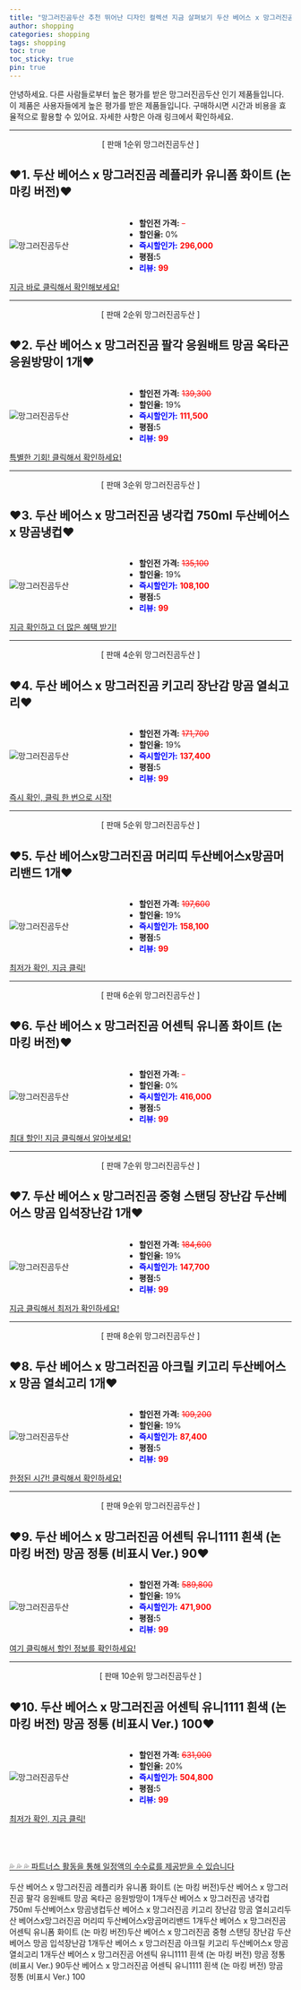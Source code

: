 ```yaml
---
title: "망그러진곰두산 추천 뛰어난 디자인 컬렉션 지금 살펴보기 두산 베어스 x 망그러진곰 레플리카"
author: shopping
categories: shopping
tags: shopping
toc: true
toc_sticky: true
pin: true
---
```

안녕하세요. 다른 사람들로부터 높은 평가를 받은 망그러진곰두산 인기 제품들입니다. 이 제품은 사용자들에게 높은 평가를 받은 제품들입니다. 구매하시면 시간과 비용을 효율적으로 활용할 수 있어요. 자세한 사항은 아래 링크에서 확인하세요.

---
<p class="toplist" style="margin: 0 auto; display: block; width: fit-content;">[ 판매 1순위 망그러진곰두산 ]</p>

<h2><strong>❤️1. 두산 베어스 x 망그러진곰 레플리카 유니폼 화이트 (논 마킹 버전)❤️</strong></h2>

<div style="display: flex; align-items: center;">
    <div style="flex: 0.4;">
        <img src="https://thumbnail7.coupangcdn.com/thumbnails/remote/230x230ex/image/vendor_inventory/8be6/42402d5659f0135d6aed5bba410b8145562bb3d0b7670c9074ac804cb908.jpg" alt="망그러진곰두산" style="max-width: 100%;">
    </div>
    <div style="flex: 0.6; margin-left: 10px;">
        <ul>
            <li><strong>할인전 가격:</strong> <del style="color: red;">-</del></li>
            <li><strong>할인율:</strong> 0%</li>
            <li><span style='color:blue'><strong>즉시할인가:</strong></span> <span style='color:red'><strong>296,000</strong></span></li>
            <li><strong>평점:</strong>5</li>
            <li><span style='color:blue'><strong>리뷰:</strong></span> <span style='color:red'><strong>99</strong></span></li>
        </ul>
    </div>
</div>
<div class="center">
    <a href="https://selin100587001.github.io?lptag=AF9450613&subid=githubio&pageKey=8234699296&traceid=V0-153&itemId=23703386666&vendorItemId=90728416420" class="myButton">
        지금 바로 클릭해서 확인해보세요!
    </a>
</div>


---
<p class="toplist" style="margin: 0 auto; display: block; width: fit-content;">[ 판매 2순위 망그러진곰두산 ]</p>

<h2><strong>❤️2. 두산 베어스 x 망그러진곰 팔각 응원배트 망곰 옥타곤 응원방망이 1개❤️</strong></h2>

<div style="display: flex; align-items: center;">
    <div style="flex: 0.4;">
        <img src="https://thumbnail6.coupangcdn.com/thumbnails/remote/230x230ex/image/vendor_inventory/0108/f32e0d6ed64b137c5695f75b0915d9101f6db60106bce66d983fa2e2cfd5.jpg" alt="망그러진곰두산" style="max-width: 100%;">
    </div>
    <div style="flex: 0.6; margin-left: 10px;">
        <ul>
            <li><strong>할인전 가격:</strong> <del style="color: red;">139,300</del></li>
            <li><strong>할인율:</strong> 19%</li>
            <li><span style='color:blue'><strong>즉시할인가:</strong></span> <span style='color:red'><strong>111,500</strong></span></li>
            <li><strong>평점:</strong>5</li>
            <li><span style='color:blue'><strong>리뷰:</strong></span> <span style='color:red'><strong>99</strong></span></li>
        </ul>
    </div>
</div>
<div class="center">
    <a href="https://selin100587001.github.io?lptag=AF9450613&subid=githubio&pageKey=8240616003&traceid=V0-153&itemId=23716040894&vendorItemId=90740908378" class="myButton">
        특별한 기회! 클릭해서 확인하세요!
    </a>
</div>


---
<p class="toplist" style="margin: 0 auto; display: block; width: fit-content;">[ 판매 3순위 망그러진곰두산 ]</p>

<h2><strong>❤️3. 두산 베어스 x 망그러진곰 냉각컵 750ml 두산베어스x 망곰냉컵❤️</strong></h2>

<div style="display: flex; align-items: center;">
    <div style="flex: 0.4;">
        <img src="https://thumbnail10.coupangcdn.com/thumbnails/remote/230x230ex/image/vendor_inventory/53f2/ab1b9e51410b5ba50242dca435c18fb314ee513228ed8f73f8e56a3a3d50.jpg" alt="망그러진곰두산" style="max-width: 100%;">
    </div>
    <div style="flex: 0.6; margin-left: 10px;">
        <ul>
            <li><strong>할인전 가격:</strong> <del style="color: red;">135,100</del></li>
            <li><strong>할인율:</strong> 19%</li>
            <li><span style='color:blue'><strong>즉시할인가:</strong></span> <span style='color:red'><strong>108,100</strong></span></li>
            <li><strong>평점:</strong>5</li>
            <li><span style='color:blue'><strong>리뷰:</strong></span> <span style='color:red'><strong>99</strong></span></li>
        </ul>
    </div>
</div>
<div class="center">
    <a href="https://selin100587001.github.io?lptag=AF9450613&subid=githubio&pageKey=8242071644&traceid=V0-153&itemId=23719024443&vendorItemId=90743881436" class="myButton">
        지금 확인하고 더 많은 혜택 받기!
    </a>
</div>


---
<p class="toplist" style="margin: 0 auto; display: block; width: fit-content;">[ 판매 4순위 망그러진곰두산 ]</p>

<h2><strong>❤️4. 두산 베어스 x 망그러진곰 키고리 장난감 망곰 열쇠고리❤️</strong></h2>

<div style="display: flex; align-items: center;">
    <div style="flex: 0.4;">
        <img src="https://thumbnail10.coupangcdn.com/thumbnails/remote/230x230ex/image/vendor_inventory/3769/ad91ba507c7d8760379d7399cadf5f72615ccc66af908446b2d4d6cd7355.jpg" alt="망그러진곰두산" style="max-width: 100%;">
    </div>
    <div style="flex: 0.6; margin-left: 10px;">
        <ul>
            <li><strong>할인전 가격:</strong> <del style="color: red;">171,700</del></li>
            <li><strong>할인율:</strong> 19%</li>
            <li><span style='color:blue'><strong>즉시할인가:</strong></span> <span style='color:red'><strong>137,400</strong></span></li>
            <li><strong>평점:</strong>5</li>
            <li><span style='color:blue'><strong>리뷰:</strong></span> <span style='color:red'><strong>99</strong></span></li>
        </ul>
    </div>
</div>
<div class="center">
    <a href="https://selin100587001.github.io?lptag=AF9450613&subid=githubio&pageKey=8242866480&traceid=V0-153&itemId=23720648028&vendorItemId=90745492690" class="myButton">
        즉시 확인, 클릭 한 번으로 시작!
    </a>
</div>


---
<p class="toplist" style="margin: 0 auto; display: block; width: fit-content;">[ 판매 5순위 망그러진곰두산 ]</p>

<h2><strong>❤️5. 두산 베어스x망그러진곰 머리띠 두산베어스x망곰머리밴드 1개❤️</strong></h2>

<div style="display: flex; align-items: center;">
    <div style="flex: 0.4;">
        <img src="https://thumbnail9.coupangcdn.com/thumbnails/remote/230x230ex/image/vendor_inventory/da2c/fe1551b2086b429a7a980fa6137fb161d6215dbd5ac6f86a7255e90741eb.jpg" alt="망그러진곰두산" style="max-width: 100%;">
    </div>
    <div style="flex: 0.6; margin-left: 10px;">
        <ul>
            <li><strong>할인전 가격:</strong> <del style="color: red;">197,600</del></li>
            <li><strong>할인율:</strong> 19%</li>
            <li><span style='color:blue'><strong>즉시할인가:</strong></span> <span style='color:red'><strong>158,100</strong></span></li>
            <li><strong>평점:</strong>5</li>
            <li><span style='color:blue'><strong>리뷰:</strong></span> <span style='color:red'><strong>99</strong></span></li>
        </ul>
    </div>
</div>
<div class="center">
    <a href="https://selin100587001.github.io?lptag=AF9450613&subid=githubio&pageKey=8239546861&traceid=V0-153&itemId=23713883311&vendorItemId=90738763550" class="myButton">
        최저가 확인, 지금 클릭!
    </a>
</div>


---
<p class="toplist" style="margin: 0 auto; display: block; width: fit-content;">[ 판매 6순위 망그러진곰두산 ]</p>

<h2><strong>❤️6. 두산 베어스 x 망그러진곰 어센틱 유니폼 화이트 (논 마킹 버전)❤️</strong></h2>

<div style="display: flex; align-items: center;">
    <div style="flex: 0.4;">
        <img src="https://thumbnail10.coupangcdn.com/thumbnails/remote/230x230ex/image/vendor_inventory/2ffc/f2eb1e6586dcd24006ade99681bf87ad44932b16aa583eb35b7b9023b652.jpg" alt="망그러진곰두산" style="max-width: 100%;">
    </div>
    <div style="flex: 0.6; margin-left: 10px;">
        <ul>
            <li><strong>할인전 가격:</strong> <del style="color: red;">-</del></li>
            <li><strong>할인율:</strong> 0%</li>
            <li><span style='color:blue'><strong>즉시할인가:</strong></span> <span style='color:red'><strong>416,000</strong></span></li>
            <li><strong>평점:</strong>5</li>
            <li><span style='color:blue'><strong>리뷰:</strong></span> <span style='color:red'><strong>99</strong></span></li>
        </ul>
    </div>
</div>
<div class="center">
    <a href="https://selin100587001.github.io?lptag=AF9450613&subid=githubio&pageKey=8234652197&traceid=V0-153&itemId=23703259804&vendorItemId=90728290508" class="myButton">
        최대 할인! 지금 클릭해서 알아보세요!
    </a>
</div>


---
<p class="toplist" style="margin: 0 auto; display: block; width: fit-content;">[ 판매 7순위 망그러진곰두산 ]</p>

<h2><strong>❤️7. 두산 베어스 x 망그러진곰 중형 스탠딩 장난감 두산베어스 망곰 입석장난감 1개❤️</strong></h2>

<div style="display: flex; align-items: center;">
    <div style="flex: 0.4;">
        <img src="https://thumbnail10.coupangcdn.com/thumbnails/remote/230x230ex/image/vendor_inventory/5480/412d27349a367fc6f6ba4617cc1474e414df3895967651c8f4605b167728.jpg" alt="망그러진곰두산" style="max-width: 100%;">
    </div>
    <div style="flex: 0.6; margin-left: 10px;">
        <ul>
            <li><strong>할인전 가격:</strong> <del style="color: red;">184,600</del></li>
            <li><strong>할인율:</strong> 19%</li>
            <li><span style='color:blue'><strong>즉시할인가:</strong></span> <span style='color:red'><strong>147,700</strong></span></li>
            <li><strong>평점:</strong>5</li>
            <li><span style='color:blue'><strong>리뷰:</strong></span> <span style='color:red'><strong>99</strong></span></li>
        </ul>
    </div>
</div>
<div class="center">
    <a href="https://selin100587001.github.io?lptag=AF9450613&subid=githubio&pageKey=8240612853&traceid=V0-153&itemId=23716034317&vendorItemId=90740901939" class="myButton">
        지금 클릭해서 최저가 확인하세요!
    </a>
</div>


---
<p class="toplist" style="margin: 0 auto; display: block; width: fit-content;">[ 판매 8순위 망그러진곰두산 ]</p>

<h2><strong>❤️8. 두산 베어스 x 망그러진곰 아크릴 키고리 두산베어스x 망곰 열쇠고리 1개❤️</strong></h2>

<div style="display: flex; align-items: center;">
    <div style="flex: 0.4;">
        <img src="https://thumbnail9.coupangcdn.com/thumbnails/remote/230x230ex/image/vendor_inventory/1592/584bee7e08e528d611fea460ad5f49b221f5c4f92e2d89dc7f2a7b0d6fc5.jpg" alt="망그러진곰두산" style="max-width: 100%;">
    </div>
    <div style="flex: 0.6; margin-left: 10px;">
        <ul>
            <li><strong>할인전 가격:</strong> <del style="color: red;">109,200</del></li>
            <li><strong>할인율:</strong> 19%</li>
            <li><span style='color:blue'><strong>즉시할인가:</strong></span> <span style='color:red'><strong>87,400</strong></span></li>
            <li><strong>평점:</strong>5</li>
            <li><span style='color:blue'><strong>리뷰:</strong></span> <span style='color:red'><strong>99</strong></span></li>
        </ul>
    </div>
</div>
<div class="center">
    <a href="https://selin100587001.github.io?lptag=AF9450613&subid=githubio&pageKey=8230740561&traceid=V0-153&itemId=23688094961&vendorItemId=90713254681" class="myButton">
        한정된 시간! 클릭해서 확인하세요!
    </a>
</div>


---
<p class="toplist" style="margin: 0 auto; display: block; width: fit-content;">[ 판매 9순위 망그러진곰두산 ]</p>

<h2><strong>❤️9. 두산 베어스 x 망그러진곰 어센틱 유니1111 흰색 (논 마킹 버전) 망곰 정통 (비표시 Ver.) 90❤️</strong></h2>

<div style="display: flex; align-items: center;">
    <div style="flex: 0.4;">
        <img src="https://thumbnail9.coupangcdn.com/thumbnails/remote/230x230ex/image/vendor_inventory/445e/e723e3ca9fc8ceb83db2834a4dc187c8006c0a763bf0c50c667a4402dc6d.jpg" alt="망그러진곰두산" style="max-width: 100%;">
    </div>
    <div style="flex: 0.6; margin-left: 10px;">
        <ul>
            <li><strong>할인전 가격:</strong> <del style="color: red;">589,800</del></li>
            <li><strong>할인율:</strong> 19%</li>
            <li><span style='color:blue'><strong>즉시할인가:</strong></span> <span style='color:red'><strong>471,900</strong></span></li>
            <li><strong>평점:</strong>5</li>
            <li><span style='color:blue'><strong>리뷰:</strong></span> <span style='color:red'><strong>99</strong></span></li>
        </ul>
    </div>
</div>
<div class="center">
    <a href="https://selin100587001.github.io?lptag=AF9450613&subid=githubio&pageKey=8226602775&traceid=V0-153&itemId=23662760415&vendorItemId=90688092562" class="myButton">
        여기 클릭해서 할인 정보를 확인하세요!
    </a>
</div>


---
<p class="toplist" style="margin: 0 auto; display: block; width: fit-content;">[ 판매 10순위 망그러진곰두산 ]</p>

<h2><strong>❤️10. 두산 베어스 x 망그러진곰 어센틱 유니1111 흰색 (논 마킹 버전) 망곰 정통 (비표시 Ver.) 100❤️</strong></h2>

<div style="display: flex; align-items: center;">
    <div style="flex: 0.4;">
        <img src="https://thumbnail9.coupangcdn.com/thumbnails/remote/230x230ex/image/vendor_inventory/445e/e723e3ca9fc8ceb83db2834a4dc187c8006c0a763bf0c50c667a4402dc6d.jpg" alt="망그러진곰두산" style="max-width: 100%;">
    </div>
    <div style="flex: 0.6; margin-left: 10px;">
        <ul>
            <li><strong>할인전 가격:</strong> <del style="color: red;">631,000</del></li>
            <li><strong>할인율:</strong> 20%</li>
            <li><span style='color:blue'><strong>즉시할인가:</strong></span> <span style='color:red'><strong>504,800</strong></span></li>
            <li><strong>평점:</strong>5</li>
            <li><span style='color:blue'><strong>리뷰:</strong></span> <span style='color:red'><strong>99</strong></span></li>
        </ul>
    </div>
</div>
<div class="center">
    <a href="https://selin100587001.github.io?lptag=AF9450613&subid=githubio&pageKey=8226602775&traceid=V0-153&itemId=23662760417&vendorItemId=90688092581" class="myButton">
        최저가 확인, 지금 클릭!
    </a>
</div>

<br><br><br>[💦 💦 💦 파트너스 활동을 통해 일정액의 수수료를 제공받을 수 있습니다](https://link.coupang.com/a/bcpT2c)<br><br>두산 베어스 x 망그러진곰 레플리카 유니폼 화이트 (논 마킹 버전)두산 베어스 x 망그러진곰 팔각 응원배트 망곰 옥타곤 응원방망이 1개두산 베어스 x 망그러진곰 냉각컵 750ml 두산베어스x 망곰냉컵두산 베어스 x 망그러진곰 키고리 장난감 망곰 열쇠고리두산 베어스x망그러진곰 머리띠 두산베어스x망곰머리밴드 1개두산 베어스 x 망그러진곰 어센틱 유니폼 화이트 (논 마킹 버전)두산 베어스 x 망그러진곰 중형 스탠딩 장난감 두산베어스 망곰 입석장난감 1개두산 베어스 x 망그러진곰 아크릴 키고리 두산베어스x 망곰 열쇠고리 1개두산 베어스 x 망그러진곰 어센틱 유니1111 흰색 (논 마킹 버전) 망곰 정통 (비표시 Ver.) 90두산 베어스 x 망그러진곰 어센틱 유니1111 흰색 (논 마킹 버전) 망곰 정통 (비표시 Ver.) 100